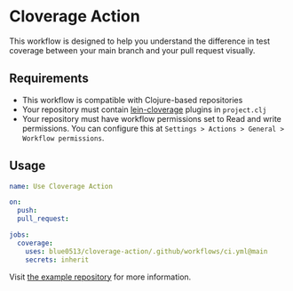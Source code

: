 # Cloverage Action

This workflow is designed to help you understand the difference in test coverage between your main branch and your pull request visually.

## Requirements

- This workflow is compatible with Clojure-based repositories
- Your repository must contain [lein-cloverage](https://github.com/cloverage/cloverage) plugins in `project.clj`
- Your repository must have workflow permissions set to Read and write permissions. You can configure this at `Settings > Actions > General > Workflow permissions`.

## Usage

```yml
name: Use Cloverage Action

on:
  push:
  pull_request:

jobs:
  coverage:
    uses: blue0513/cloverage-action/.github/workflows/ci.yml@main
    secrets: inherit
```

Visit [the example repository](https://github.com/blue0513/use-cloverage-action) for more information.
